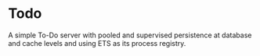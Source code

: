 Todo
====

A simple To-Do server with pooled and supervised persistence at database and cache levels and using ETS as its process registry.

